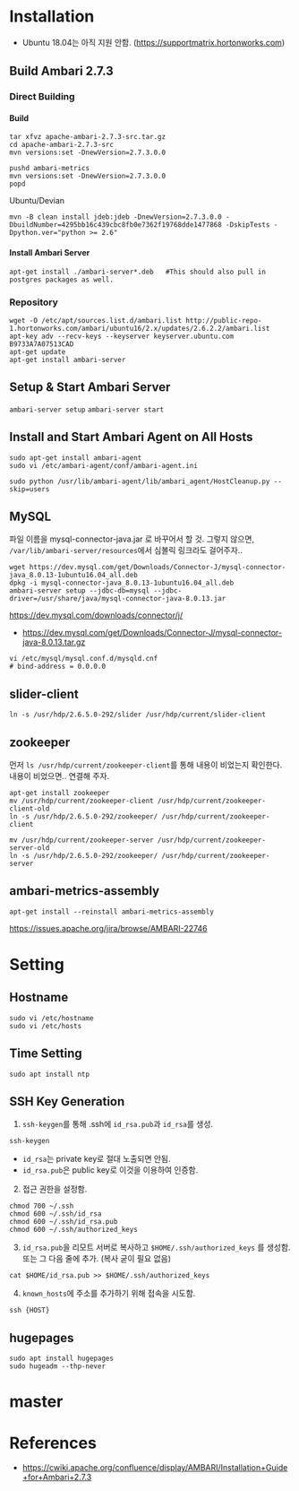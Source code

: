 <!-- TITLE: Ambari -->
<!-- SUBTITLE: A quick summary of Ambari -->

# Installation
* Ubuntu 18.04는 아직 지원 안함. (https://supportmatrix.hortonworks.com)


## Build Ambari 2.7.3

### Direct Building

#### Build
```wget http://www.apache.org/dist/ambari/ambari-2.7.3/apache-ambari-2.7.3-src.tar.gz (use the suggested mirror from above)
tar xfvz apache-ambari-2.7.3-src.tar.gz
cd apache-ambari-2.7.3-src
mvn versions:set -DnewVersion=2.7.3.0.0
 
pushd ambari-metrics
mvn versions:set -DnewVersion=2.7.3.0.0
popd
```

Ubuntu/Devian
```
mvn -B clean install jdeb:jdeb -DnewVersion=2.7.3.0.0 -DbuildNumber=4295bb16c439cbc8fb0e7362f19768dde1477868 -DskipTests -Dpython.ver="python >= 2.6"
```

#### Install Ambari Server
```
apt-get install ./ambari-server*.deb   #This should also pull in postgres packages as well.
```

### Repository
```
wget -O /etc/apt/sources.list.d/ambari.list http://public-repo-1.hortonworks.com/ambari/ubuntu16/2.x/updates/2.6.2.2/ambari.list
apt-key adv --recv-keys --keyserver keyserver.ubuntu.com B9733A7A07513CAD
apt-get update
apt-get install ambari-server
```



## Setup & Start Ambari Server

`ambari-server setup`
`ambari-server start`

## Install and Start Ambari Agent on All Hosts
```
sudo apt-get install ambari-agent
sudo vi /etc/ambari-agent/conf/ambari-agent.ini

sudo python /usr/lib/ambari-agent/lib/ambari_agent/HostCleanup.py --skip=users
```


## MySQL
파일 이름을 mysql-connector-java.jar 로 바꾸어서 할 것.
그렇지 않으면, `/var/lib/ambari-server/resources`에서 심볼릭 링크라도 걸어주자..
```
wget https://dev.mysql.com/get/Downloads/Connector-J/mysql-connector-java_8.0.13-1ubuntu16.04_all.deb
dpkg -i mysql-connector-java_8.0.13-1ubuntu16.04_all.deb
ambari-server setup --jdbc-db=mysql --jdbc-driver=/usr/share/java/mysql-connector-java-8.0.13.jar
```

https://dev.mysql.com/downloads/connector/j/
- https://dev.mysql.com/get/Downloads/Connector-J/mysql-connector-java-8.0.13.tar.gz

```
vi /etc/mysql/mysql.conf.d/mysqld.cnf
# bind-address = 0.0.0.0
```



## slider-client
```
ln -s /usr/hdp/2.6.5.0-292/slider /usr/hdp/current/slider-client
```

## zookeeper
먼저 `ls /usr/hdp/current/zookeeper-client`를 통해 내용이 비었는지 확인한다.
내용이 비었으면.. 연결해 주자.

```
apt-get install zookeeper
mv /usr/hdp/current/zookeeper-client /usr/hdp/current/zookeeper-client-old
ln -s /usr/hdp/2.6.5.0-292/zookeeper/ /usr/hdp/current/zookeeper-client

mv /usr/hdp/current/zookeeper-server /usr/hdp/current/zookeeper-server-old
ln -s /usr/hdp/2.6.5.0-292/zookeeper/ /usr/hdp/current/zookeeper-server
```

## ambari-metrics-assembly
```
apt-get install --reinstall ambari-metrics-assembly
```
https://issues.apache.org/jira/browse/AMBARI-22746

# Setting
## Hostname
```
sudo vi /etc/hostname
sudo vi /etc/hosts
```

## Time Setting
```
sudo apt install ntp
```

## SSH Key Generation
1. `ssh-keygen`를 통해 .ssh에 `id_rsa.pub`과 `id_rsa`를 생성.
```
ssh-keygen
```
- `id_rsa`는 private key로 절대 노출되면 안됨.
- `id_rsa.pub`은 public key로 이것을 이용하여 인증함.


2. 접근 권한을 설정함.
```
chmod 700 ~/.ssh
chmod 600 ~/.ssh/id_rsa
chmod 600 ~/.ssh/id_rsa.pub
chmod 600 ~/.ssh/authorized_keys
```

3. `id_rsa.pub`을 리모트 서버로 복사하고 `$HOME/.ssh/authorized_keys` 를 생성함. 또는 그 다음 줄에 추가. (복사 굳이 필요 없음)
```
cat $HOME/id_rsa.pub >> $HOME/.ssh/authorized_keys
```

4. `known_hosts`에 주소를 추가하기 위해 접속을 시도함.
```
ssh {HOST}
```

## hugepages
```
sudo apt install hugepages
sudo hugeadm --thp-never
```

# master




# References
- https://cwiki.apache.org/confluence/display/AMBARI/Installation+Guide+for+Ambari+2.7.3